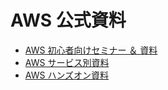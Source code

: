# AWS 公式資料

- [AWS 初心者向けセミナー ＆ 資料](https://aws.amazon.com/jp/aws-jp-introduction/aws-jp-webinar-level-100/)
- [AWS サービス別資料](https://aws.amazon.com/jp/aws-jp-introduction/aws-jp-webinar-service-cut/)
- [AWS ハンズオン資料](https://aws.amazon.com/jp/aws-jp-introduction/aws-jp-webinar-hands-on/)
